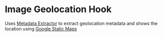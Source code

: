 Image Geolocation Hook
======================

Uses [Metadata Extractor](http://drewnoakes.com/code/exif/) to extract geolocation metadata and shows the location using [Google Static Maps](https://developers.google.com/maps/documentation/staticmaps)